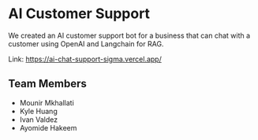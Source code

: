 # AI Customer Support

We created an AI customer support bot for a business that can chat with a customer using OpenAI and Langchain for RAG.

Link: https://ai-chat-support-sigma.vercel.app/

## Team Members

* Mounir Mkhallati
* Kyle Huang
* Ivan Valdez
* Ayomide Hakeem
